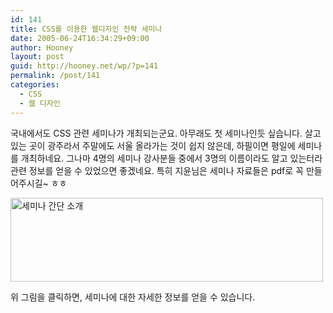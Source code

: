 ```yaml
---
id: 141
title: CSS를 이용한 웹디자인 전략 세미나
date: 2005-06-24T16:34:29+09:00
author: Hooney
layout: post
guid: http://hooney.net/wp/?p=141
permalink: /post/141
categories:
  - CSS
  - 웹 디자인
---
```

국내에서도 CSS 관련 세미나가 개최되는군요. 아무래도 첫 세미나인듯 싶습니다. 살고 있는 곳이 광주라서 주말에도 서울 올라가는 것이 쉽지 않은데, 하필이면 평일에 세미나를 개최하네요. 그나마 4명의 세미나 강사분들 중에서 3명의 이름이라도 알고 있는터라 관련 정보를 얻을 수 있었으면 좋겠네요. 특히 지윤님은 세미나 자료들은 pdf로 꼭 만들어주시길~ ㅎㅎ

[<img src="/files/img/2006-06/css-semina.gif" alt="세미나 간단 소개" height="134" width="500" />](http://www.bizdeli.com/offline/detail.asp?pfid=S0322)

위 그림을 클릭하면, 세미나에 대한 자세한 정보를 얻을 수 있습니다.